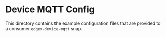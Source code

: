 # Device MQTT Config
This directory contains the example configuration files that are provided to a consumer `edgex-device-mqtt` snap.
